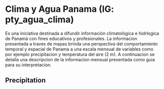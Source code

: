 # Clima y Agua Panama (IG: pty_agua_clima)
Es una iniciativa destinada a difundir información climatológica e hidrlogica de Panamá con fines educativos y profesionales. La informacion presentada a traves de mapas brinda una perspectiva del comportamiento temporal y espacial de Panama a una escala mensual de variables como por ejemplo precipitacion y temperatura del aire (2 m). A continuacion se detalla una descripcion de la informacion  mensual presentada como guia para su interpretacion. 

## Precipitation 
